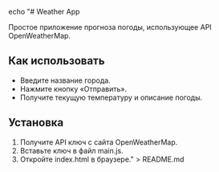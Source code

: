 echo "# Weather App

Простое приложение прогноза погоды, использующее API OpenWeatherMap.

## Как использовать

- Введите название города.
- Нажмите кнопку «Отправить».
- Получите текущую температуру и описание погоды.
## Установка

1. Получите API ключ с сайта OpenWeatherMap.
2. Вставьте ключ в файл main.js.
3. Откройте index.html в браузере." > README.md